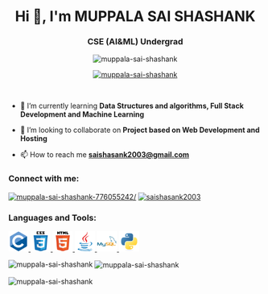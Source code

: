 <h1 align="center">Hi 👋, I'm MUPPALA SAI SHASHANK</h1>
<h3 align="center">CSE (AI&ML) Undergrad</h3>

<p align="center"> <img src="https://komarev.com/ghpvc/?username=muppala-sai-shashank&label=Profile%20views&color=0e75b6&style=flat" alt="muppala-sai-shashank" /> </p>

<p align="center"> <a href="https://github.com/ryo-ma/github-profile-trophy"><img src="https://github-profile-trophy.vercel.app/?username=muppala-sai-shashank" alt="muppala-sai-shashank" /></a> </p>

<p align="left"> <a href="https://twitter.com/" target="blank"><img src="https://img.shields.io/twitter/follow/?logo=twitter&style=for-the-badge" alt="" /></a> </p>

- 🌱 I’m currently learning **Data Structures and algorithms, Full Stack Development and Machine Learning**

- 👯 I’m looking to collaborate on **Project based on Web Development and Hosting**

- 📫 How to reach me **saishasank2003@gmail.com**

<h3 align="left">Connect with me:</h3>
<p align="left">
<a href="https://linkedin.com/in/muppala-sai-shashank-776055242/" target="blank"><img align="center" src="https://raw.githubusercontent.com/rahuldkjain/github-profile-readme-generator/master/src/images/icons/Social/linked-in-alt.svg" alt="muppala-sai-shashank-776055242/" height="30" width="40" /></a>
<a href="https://instagram.com/saishasank2003" target="blank"><img align="center" src="https://raw.githubusercontent.com/rahuldkjain/github-profile-readme-generator/master/src/images/icons/Social/instagram.svg" alt="saishasank2003" height="30" width="40" /></a>
</p>

<h3 align="left">Languages and Tools:</h3>
<p align="left"> <a href="https://www.cprogramming.com/" target="_blank" rel="noreferrer"> <img src="https://raw.githubusercontent.com/devicons/devicon/master/icons/c/c-original.svg" alt="c" width="40" height="40"/> </a> <a href="https://www.w3schools.com/css/" target="_blank" rel="noreferrer"> <img src="https://raw.githubusercontent.com/devicons/devicon/master/icons/css3/css3-original-wordmark.svg" alt="css3" width="40" height="40"/> </a> <a href="https://www.w3.org/html/" target="_blank" rel="noreferrer"> <img src="https://raw.githubusercontent.com/devicons/devicon/master/icons/html5/html5-original-wordmark.svg" alt="html5" width="40" height="40"/> </a> <a href="https://www.java.com" target="_blank" rel="noreferrer"> <img src="https://raw.githubusercontent.com/devicons/devicon/master/icons/java/java-original.svg" alt="java" width="40" height="40"/> </a> <a href="https://www.mysql.com/" target="_blank" rel="noreferrer"> <img src="https://raw.githubusercontent.com/devicons/devicon/master/icons/mysql/mysql-original-wordmark.svg" alt="mysql" width="40" height="40"/> </a> <a href="https://www.python.org" target="_blank" rel="noreferrer"> <img src="https://raw.githubusercontent.com/devicons/devicon/master/icons/python/python-original.svg" alt="python" width="40" height="40"/> </a> </p>

<p><img align="left" src="https://github-readme-stats.vercel.app/api/top-langs?username=muppala-sai-shashank&show_icons=true&locale=en&layout=compact" alt="muppala-sai-shashank" /></p>

<p>&nbsp;<img align="center" src="https://github-readme-stats.vercel.app/api?username=muppala-sai-shashank&show_icons=true&locale=en" alt="muppala-sai-shashank" /></p>

<p><img align="center" src="https://github-readme-streak-stats.herokuapp.com/?user=muppala-sai-shashank&" alt="muppala-sai-shashank" /></p>
